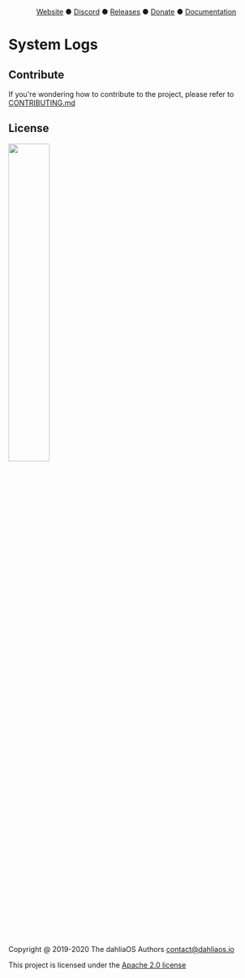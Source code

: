 <!--MAKE SURE TO ALSO EDIT THE BUG REPORT / FEATURE REQUEST / PULL REQUEST TEMPLATES, IT'S A MUST!!!!-->
<!--AND THEN YOU CAN ALSO REMOVE THIS COMMENTED TEXT XDDDDDDDDDDDDDDD-->

<p align="center">
<a href="https://dahliaos.io">Website</a> ●
<a href="https://discord.gg/7qVbJHR">Discord</a> ●
<a href="https://github.com/dahliaos/releases/releases">Releases</a> ●
<a href="https://paypal.me/officialdahliaos">Donate</a> ●
<a href="https://github.com/dahliaos/documentation">Documentation</a>

# System Logs

## Contribute

If you're wondering how to contribute to the project, please refer to [CONTRIBUTING.md](../CONTRIBUTING.md)

## License

<p align="left">
  <img width="40%" src="https://github.com/dahliaos/brand/blob/master/Logo%20PNGs/dahliaOS%20logo%20with%20text%20(drop%20shadow).png"
</p>

Copyright @ 2019-2020 The dahliaOS Authors contact@dahliaos.io

This project is licensed under the [Apache 2.0 license](../LICENSE)
